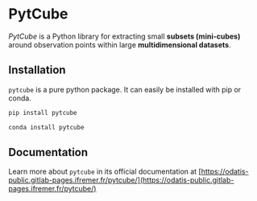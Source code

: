 # PytCube

*PytCube* is a Python library for extracting small **subsets (mini-cubes)** around observation points within large **multidimensional datasets**.

## Installation

`pytcube` is a pure python package. It can easily be installed with pip or conda.

```bash
pip install pytcube
```

```bash
conda install pytcube
```

## Documentation

Learn more about `pytcube` in its official documentation at [https://odatis-public.gitlab-pages.ifremer.fr/pytcube/](https://odatis-public.gitlab-pages.ifremer.fr/pytcube/)
